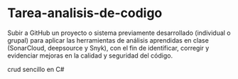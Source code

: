 # Tarea-analisis-de-codigo
Subir a GitHub un proyecto o sistema previamente desarrollado (individual o grupal) para aplicar las herramientas de análisis aprendidas en clase (SonarCloud, deepsource y Snyk), con el fin de identificar, corregir y evidenciar mejoras en la calidad y seguridad del código.

crud sencillo en C#
